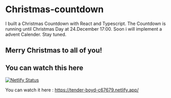 # Christmas-countdown

I built a Christmas Countdown with React and Typescript. The Countdown is running until Christmas Day at 24.December 17:00. Soon i will implement a advent Calender. Stay tuned.

## Merry Christmas to all of you!

## You can watch this here

[![Netlify Status](https://api.netlify.com/api/v1/badges/2d048b06-be2c-466a-882c-1fcadecbbd15/deploy-status)](https://app.netlify.com/sites/tender-boyd-c67679/deploys)

You can watch it here : https://tender-boyd-c67679.netlify.app/
